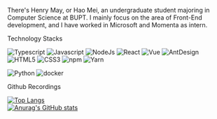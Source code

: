 There's Henry May, or Hao Mei, an undergraduate student majoring in Computer Science at BUPT. I mainly focus on the area of Front-End development, and I have worked in Microsoft and Momenta as intern. 

Technology Stacks

![Typescript](https://img.shields.io/badge/-Typescript-000?style=for-the-badge&logo=Typescript&logoColor=white)
![Javascript](https://img.shields.io/badge/-Javascript-000?style=for-the-badge&logo=Javascript&logoColor=white)
![NodeJs](https://img.shields.io/badge/-NodeJs-000?style=for-the-badge&logo=Node.js&logoColor=white)
![React](https://img.shields.io/badge/-React-000?style=for-the-badge&logo=react&logoColor=white)
![Vue](https://img.shields.io/badge/-Vue-000?style=for-the-badge&logo=vue.js&logoColor=white) 
![AntDesign](https://img.shields.io/badge/-AntDesign-000?style=for-the-badge&logo=ant-design&logoColor=white)
![HTML5](https://img.shields.io/badge/-HTML5-000?style=for-the-badge&logo=HTML5&logoColor=white) 
![CSS3](https://img.shields.io/badge/css3-000?style=for-the-badge&logo=css3&logoColor=white)
![npm](https://img.shields.io/badge/-NPM-000?style=for-the-badge&logo=npm&logoColor=white)
![Yarn](https://img.shields.io/badge/-Yarn-000?style=for-the-badge&logo=yarn&logoColor=white)

![Python](https://img.shields.io/badge/python-000?style=for-the-badge&logo=python&logoColor=white)
![docker](https://img.shields.io/badge/-Docker-000?style=for-the-badge&logo=docker&logoColor=white)

Github Recordings

[![Top Langs](https://github-readme-stats.vercel.app/api/top-langs/?username=MBR000&layout=compact&title_color=007bff&text_color=e7e7e7&icon_color=007bff&bg_color=171c28)](https://github.com/anuraghazra/github-readme-stats)
<br>
[![Anurag's GitHub stats](https://github-readme-stats.vercel.app/api?username=MBR000&show_icons=true&title_color=007bff&text_color=e7e7e7&icon_color=007bff&bg_color=171c28)](https://github.com/anuraghazra/github-readme-stats)
